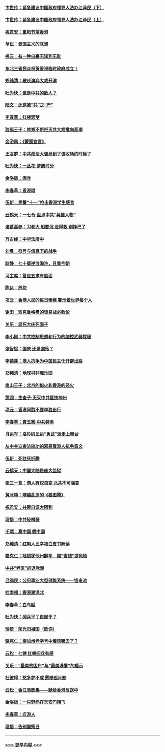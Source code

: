 #### [卞世传：紧急建议中国政府领导人法办江泽民（下）](../pages/nsc993/n11573390.md?t=10071201) 
#### [卞世传：紧急建议中国政府领导人法办江泽民（上）](../pages/nsc993/n11573208.md?t=10071201) 
#### [祝君安：重阳节望香港](../pages/nsc993/n11573190.md?t=10071201) 
#### [草民：爱国主义的联想](../pages/nsc993/n11572333.md?t=10071201) 
#### [拂云：有一种自豪无知到无耻](../pages/nsc993/n11572006.md?t=10071201) 
#### [东北三省民众祝贺香港临时政府成立！](../pages/nsc993/n11571215.md?t=10071201) 
#### [郑纯清：散伙演弃大戏开演](../pages/nsc993/n11570826.md?t=10071201) 
#### [吐为快：谁是中共的敌人？](../pages/nsc993/n11570817.md?t=10071201) 
#### [陆文：还原被“共”之“产”](../pages/nsc993/n11570798.md?t=10071201) 
#### [李春草：红楼沤梦](../pages/nsc993/n11569673.md?t=10071201) 
#### [独孤王子：林郑不断把灭共大戏推向高潮](../pages/nsc993/n11569381.md?t=10071201) 
#### [金浴凤：《蒙面宣言》](../pages/nsc993/n11569368.md?t=10071201) 
#### [王友群：中共政法大骗局到了该收场的时候了](../pages/nsc993/n11568940.md?t=10071201) 
#### [吐为快：一丛花‧梦醒时分](../pages/nsc993/n11567491.md?t=10071201) 
#### [金浴凤：阅兵](../pages/nsc993/n11567454.md?t=10071201) 
#### [李春草：香港颂](../pages/nsc993/n11567444.md?t=10071201) 
#### [伍新：黑警“十一”枪击香港学生感言](../pages/nsc993/n11567426.md?t=10071201) 
#### [云鹤天：一七令‧盘点中共“英雄人物”](../pages/nsc993/n11567091.md?t=10071201) 
#### [诸葛高参：习老大 船要沉 没得救 别挣巴了](../pages/nsc993/n11566976.md?t=10071201) 
#### [万古缘：中华法度中](../pages/nsc993/n11566726.md?t=10071201) 
#### [刘曼：符号与信息下的战争](../pages/nsc993/n11564655.md?t=10071201) 
#### [耿静：七十载逆浪淘沙，且看今朝](../pages/nsc993/n11564520.md?t=10071201) 
#### [习主席：答应五求有脸面](../pages/nsc993/n11563953.md?t=10071201) 
#### [陈达：鸽怨](../pages/nsc993/n11561879.md?t=10071201) 
#### [项云：香港人民的每日惨痛  警示着世界每个人](../pages/nsc993/n11559273.md?t=10071201) 
#### [谢田：驳克鲁格曼的贸易战必败论](../pages/nsc993/n11555840.md?t=10071201) 
#### [关乐：启死大庆死面子](../pages/nsc993/n11556823.md?t=10071201) 
#### [李小刚：中共控制思想和行为的脑控武器探秘](../pages/nsc993/n11556776.md?t=10071201) 
#### [张智斌：国庆  还是国殇？](../pages/nsc993/n11556617.md?t=10071201) 
#### [李镇莲：港人抗争为中国民主化开辟出路](../pages/nsc993/n11556570.md?t=10071201) 
#### [郑纯清：地球村非魔乐园](../pages/nsc993/n11555415.md?t=10071201) 
#### [南山王子：北京的焰火和香港的怒火](../pages/nsc993/n11555318.md?t=10071201) 
#### [莲园：生查子·天灭中共匡扶神州](../pages/nsc993/n11555302.md?t=10071201) 
#### [项云：香港同胞不要单独出行](../pages/nsc993/n11555276.md?t=10071201) 
#### [李春草：青玉案‧中共特务](../pages/nsc993/n11552356.md?t=10071201) 
#### [肖运军：洛杉矶民运“勇武”派走上舞台](../pages/nsc993/n11551595.md?t=10071201) 
#### [从中共迫害法轮功的邪恶看港人抗争意义](../pages/nsc993/n11540858.md?t=10071201) 
#### [伍新：死往死折腾](../pages/nsc993/n11550174.md?t=10071201) 
#### [云鹤天：中国大陆是座大监狱](../pages/nsc993/n11550155.md?t=10071201) 
#### [张三一言：港人有权自变 北共不可强变](../pages/nsc993/n11550132.md?t=10071201) 
#### [黄冰楠：瞎编乱造的《狼图腾》](../pages/nsc993/n11550082.md?t=10071201) 
#### [祝君安：共匪自证大限到](../pages/nsc993/n11550041.md?t=10071201) 
#### [理悟：中共轻嘚瑟](../pages/nsc993/n11547978.md?t=10071201) 
#### [千瑞：真中国 假中国](../pages/nsc993/n11547865.md?t=10071201) 
#### [郑纯清：红朝人民幸福白皮书解读](../pages/nsc993/n11547499.md?t=10071201) 
#### [骆克仁：陆团犹他州翻车　揭“省钱”游风险](../pages/nsc993/n11546977.md?t=10071201) 
#### [中共“老区”的退党潮](../pages/nsc993/n11545995.md?t=10071201) 
#### [吕锡民：公用事业大型储能系统——铅电池](../pages/nsc993/n11545701.md?t=10071201) 
#### [桂南福：香港潮涌北](../pages/nsc993/n11545682.md?t=10071201) 
#### [李春草：白鸟赋](../pages/nsc993/n11545663.md?t=10071201) 
#### [吐为快：阅兵乎？自娱乎？](../pages/nsc993/n11545625.md?t=10071201) 
#### [理悟：荣光归祖国（歌词）](../pages/nsc993/n11545616.md?t=10071201) 
#### [骆克仁：南加州老字号中餐馆哪去了？](../pages/nsc993/n11545120.md?t=10071201) 
#### [云松：七律 红朝阅兵有感](../pages/nsc993/n11542394.md?t=10071201) 
#### [关乐：“最美贫困户”与“最美港警”的启示](../pages/nsc993/n11542252.md?t=10071201) 
#### [杜彼得：愁多梦不成 愿随孤月影](../pages/nsc993/n11540296.md?t=10071201) 
#### [云松：香江浩歌集——献给香港反送中](../pages/nsc993/n11540149.md?t=10071201) 
#### [金浴凤：一只野鸽在天安门翔飞](../pages/nsc993/n11540280.md?t=10071201) 
#### [李春草：叹港人](../pages/nsc993/n11540119.md?t=10071201) 
#### [理悟：告别国殇日](../pages/nsc993/n11539610.md?t=10071201) 

----
#### [ >>> 更早内容 <<< ](../indexes/nsc993-earlier.md)
